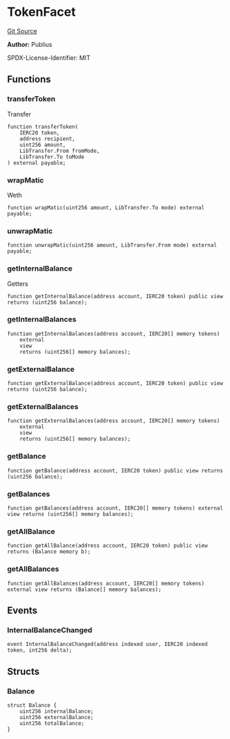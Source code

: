 # TokenFacet
[Git Source](https://github.com/KlimaDAO/klimadao-solidity/blob/29fd912e7e35bfd36ad9c6e57c2a312d3aed3640/src/infinity/facets/TokenFacet.sol)

**Author:**
Publius

SPDX-License-Identifier: MIT


## Functions
### transferToken

Transfer


```solidity
function transferToken(
    IERC20 token,
    address recipient,
    uint256 amount,
    LibTransfer.From fromMode,
    LibTransfer.To toMode
) external payable;
```

### wrapMatic

Weth


```solidity
function wrapMatic(uint256 amount, LibTransfer.To mode) external payable;
```

### unwrapMatic


```solidity
function unwrapMatic(uint256 amount, LibTransfer.From mode) external payable;
```

### getInternalBalance

Getters


```solidity
function getInternalBalance(address account, IERC20 token) public view returns (uint256 balance);
```

### getInternalBalances


```solidity
function getInternalBalances(address account, IERC20[] memory tokens)
    external
    view
    returns (uint256[] memory balances);
```

### getExternalBalance


```solidity
function getExternalBalance(address account, IERC20 token) public view returns (uint256 balance);
```

### getExternalBalances


```solidity
function getExternalBalances(address account, IERC20[] memory tokens)
    external
    view
    returns (uint256[] memory balances);
```

### getBalance


```solidity
function getBalance(address account, IERC20 token) public view returns (uint256 balance);
```

### getBalances


```solidity
function getBalances(address account, IERC20[] memory tokens) external view returns (uint256[] memory balances);
```

### getAllBalance


```solidity
function getAllBalance(address account, IERC20 token) public view returns (Balance memory b);
```

### getAllBalances


```solidity
function getAllBalances(address account, IERC20[] memory tokens) external view returns (Balance[] memory balances);
```

## Events
### InternalBalanceChanged

```solidity
event InternalBalanceChanged(address indexed user, IERC20 indexed token, int256 delta);
```

## Structs
### Balance

```solidity
struct Balance {
    uint256 internalBalance;
    uint256 externalBalance;
    uint256 totalBalance;
}
```

